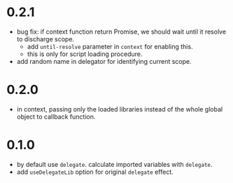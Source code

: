 # 0.2.1

 - bug fix: if context function return Promise, we should wait until it resolve to discharge scope.
   - add `until-resolve` parameter in `context` for enabling this.
   - this is only for script loading procedure. 
 - add random name in delegator for identifying current scope.


# 0.2.0

 - in context, passing only the loaded libraries instead of the whole global object to callback function.


# 0.1.0

 - by default use `delegate`. calculate imported variables with `delegate`.
 - add `useDelegateLib` option for original `delegate` effect.
